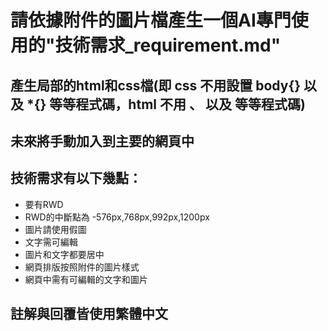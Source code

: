 # 請依據附件的圖片檔產生一個AI專門使用的"技術需求_requirement.md"
## 產生局部的html和css檔(即 css 不用設置 body{} 以及 *{} 等等程式碼，html 不用 <!DOCTYPE html> 、 <html lang="zh-Hant"> 以及 <head> 等等程式碼)
## 未來將手動加入到主要的網頁中
## 技術需求有以下幾點：
- 要有RWD
- RWD的中斷點為
    -576px,768px,992px,1200px
- 圖片請使用假圖
- 文字需可編輯
- 圖片和文字都要居中
- 網頁排版按照附件的圖片樣式
- 網頁中需有可編輯的文字和圖片
## 註解與回覆皆使用繁體中文